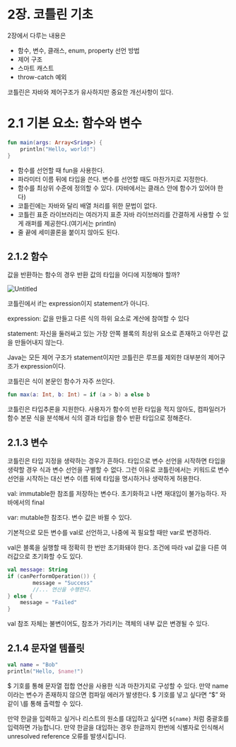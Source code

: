 # 2장. 코틀린 기초

2장에서 다루는 내용은

- 함수, 변수, 클래스, enum, property 선언 방법
- 제어 구조
- 스마트 캐스트
- throw-catch 예외

코틀린은 자바와 제어구조가 유사하지만 중요한 개선사항이 있다.



# 2.1 기본 요소: 함수와 변수

```kotlin
fun main(args: Array<Sring>) {
    println("Hello, world!")
}
```

- 함수를 선언할 때 fun을 사용한다.
- 파라미터 이름 뒤에 타입을 쓴다. 변수를 선언할 때도 마찬가지로 지정한다.
- 함수를 최상위 수준에 정의할 수 있다. (자바에서는 클래스 안에 함수가 있어야 한다)
- 코틑린에는 자바와 달리 배열 처리를 위한 문법이 없다.
- 코틀린 표준 라이브러리는 여러가지 표준 자바 라이브러리를 간결하게 사용할 수 있게 래퍼를 제공한다.(여기서는 println)
- 줄 끝에 세미콜론을 붙이지 않아도 된다.



## 2.1.2 함수

값을 반환하는 함수의 경우 반환 값의 타입을 어디에 지정해야 할까?

![Untitled](https://s3-us-west-2.amazonaws.com/secure.notion-static.com/eb82a3f1-3ec0-4d8c-8c13-416e19938f2c/Untitled.png)

코틀린에서 if는 expression이지 statement가 아니다.

expression: 값을 만들고 다른 식의 하위 요소로 계산에 참여할 수 있다

statement: 자신을 둘러싸고 있는 가장 안쪽 블록의 최상위 요소로 존재하고 아무런 값을 만들어내지 않는다.

Java는 모든 제어 구조가 statement이지만 코틀린은 루프를 제외한 대부분의 제어구조가 expression이다.

코틀린은 식이 본문인 함수가 자주 쓰인다.

```kotlin
fun max(a: Int, b: Int) = if (a > b) a else b
```

코틀린은 타입추론을 지원한다. 사용자가 함수의 반환 타입을 적지 않아도, 컴파일러가 함수 본문 식을 분석해서 식의 결과 타입을 함수 반환 타입으로 정해준다.



## 2.1.3 변수

코틀린은 타입 지정을 생략하는 경우가 흔하다. 타입으로 변수 선언을 시작하면 타입을 생략할 경우 식과 변수 선언을 구별할 수 없다. 그런 이유로 코틀린에서는 키워드로 변수 선언을 시작하는 대신 변수 이름 뒤에 타입을 명시하거나 생략하게 허용한다.

val: immutable한 참조를 저장하는 변수다. 초기화하고 나면 재대입이 불가능하다. 자바에서의 final

var: mutable한 참조다. 변수 값은 바뀔 수 있다.

기본적으로 모든 변수를 val로 선언하고, 나중에 꼭 필요할 때만 var로 변경하라.

val은 블록을 실행할 때 정확히 한 번만 초기화돼야 한다. 조건에 따라 val 값을 다른 여러값으로 초기화할 수도 있다.

```kotlin
val message: String
if (canPerformOperation()) {
		message = "Success"
		//... 연산을 수행한다. 
} else {
	message = "Failed"
}
```

val 참조 자체는 불변이어도, 참조가 가리키는 객체의 내부 값은 변경될 수 있다.



## 2.1.4 문자열 템플릿

```kotlin
val name = "Bob"
println("Hello, $name!")
```

$ 기호를 통해 문자열 접합 연산을 사용한 식과 마찬가지로 구성할 수 있다. 만약 name이라는 변수가 존재하지 않으면 컴파일 에러가 발생한다. $ 기호를 넣고 싶다면 “\$” 와 같이 \를 통해 출력할 수 있다.

만약 한글을 입력하고 싶거나 리스트의 원소를 대입하고 싶다면 `${name}` 처럼 중괄호를 입력하면 가능합니다. 만약 한글을 대입하는 경우 한글까지 한번에 식별자로 인식해서 unresolved reference 오류를 발생시킵니다.
